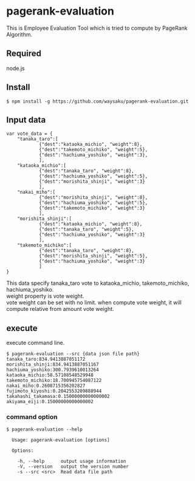 pagerank-evaluation
===================
This is Employee Evaluation Tool which is tried to compute by PageRank Algorithm.

## Required
node.js

## Install 

```
$ npm install -g https://github.com/waysaku/pagerank-evaluation.git
```


## Input data
    var vote_data = {
        "tanaka_taro":[
    			{"dest":"kataoka_michio", "weight":8},
    			{"dest":"takemoto_michiko", "weight":5},
    			{"dest":"hachiuma_yoshiko", "weight":3},
    		    ],
        "kataoka_michio":[
    			{"dest":"tanaka_taro", "weight":8},
    			{"dest":"hachiuma_yoshiko", "weight":5},
    			{"dest":"morishita_shinji", "weight":3}
    		    ],
        "nakai_miho":[
    			{"dest":"morishita_shinji", "weight":8},
    			{"dest":"hachiuma_yoshiko", "weight":5},
    			{"dest":"takemoto_michiko", "weight":3}
    		    ],
        "morishita_shinji":[
    			{"dest":"kataoka_michio", "weight":8},
    			{"dest":"tanaka_taro", "weight":5},
    			{"dest":"hachiuma_yoshiko", "weight":3}
    		    ],
        "takemoto_michiko":[
    			{"dest":"tanaka_taro", "weight":8},
    			{"dest":"morishita_shinji", "weight":5},
    			{"dest":"hachiuma_yoshiko", "weight":3}
    		    ]
    }
This data specify tanaka_taro vote to kataoka_michio,  takemoto_michiko, hachiuma_yoshiko.  
weight property is vote weight.  
vote weight can be set with no limit. when compute vote weight, it will compute relative from amount vote weight.  

## execute

execute command line.  

```
$ pagerank-evaluation --src {data json file path}
tanaka_taro:834.9413887051172
morishita_shinji:834.9413887051167
hachiuma_yoshiko:300.7939610013264
kataoka_michio:58.57108548529948
takemoto_michiko:18.700945754087122
nakai_miho:0.2608715356202827
fujimoto_kiyoshi:0.2042553209888944
takahashi_takamasa:0.15000000000000002
akiyama_eiji:0.15000000000000002
```

### command option

```
$ pagerank-evaluation --help

  Usage: pagerank-evaluation [options]

  Options:

    -h, --help      output usage information
    -V, --version   output the version number
    -s --src <src>  Read data file path
```
